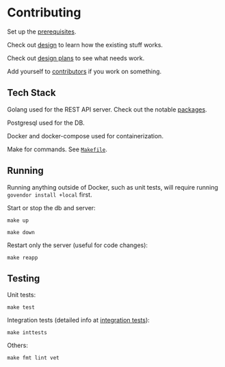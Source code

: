 # Contributing

Set up the [prerequisites](docs/PREREQUISITES.md).

Check out [design](docs/DESIGN.md) to learn how the existing stuff works.

Check out [design plans](docs/DESIGNPLANS.md) to see what needs work.

Add yourself to [contributors](docs/CONTRIBUTORS.md) if you work on something.

## Tech Stack

Golang used for the REST API server. Check out the notable [packages](docs/PACKAGES.md).

Postgresql used for the DB.

Docker and docker-compose used for containerization.

Make for commands. See [`Makefile`](Makefile).

## Running

Running anything outside of Docker, such as unit tests, will require running `govendor install +local` first.

Start or stop the db and server:

    make up

    make down

Restart only the server (useful for code changes):

    make reapp

## Testing

Unit tests:

    make test

Integration tests (detailed info at [integration tests](docs/INTEGRATION_TESTS.md)):

    make inttests

Others:

    make fmt lint vet